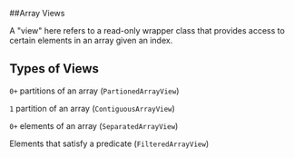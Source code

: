 ##Array Views

A "view" here refers to a read-only wrapper class that provides access to certain elements in an array
given an index.

## Types of Views

`0+` partitions of an array (`PartionedArrayView`)

`1` partition of an array (`ContiguousArrayView`)

`0+` elements of an array (`SeparatedArrayView`)

Elements that satisfy a predicate (`FilteredArrayView`)